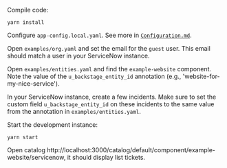 Compile code:

```
yarn install
```

Configure `app-config.local.yaml`. See more in [`Configuration.md`](./Configuration.md).

Open `examples/org.yaml` and set the email for the `guest` user. This email should match a user in your ServiceNow instance.

Open `examples/entities.yaml` and find the `example-website` component. Note the value of the `u_backstage_entity_id` annotation (e.g., 'website-for-my-nice-service').

In your ServiceNow instance, create a few incidents. Make sure to set the custom field `u_backstage_entity_id` on these incidents to the same value from the annotation in `examples/entities.yaml`.

Start the development instance:

```
yarn start
```

Open catalog http://localhost:3000/catalog/default/component/example-website/servicenow, it should display list tickets.
